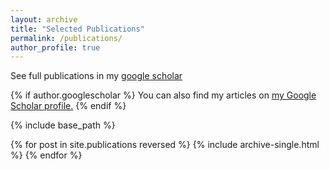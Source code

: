 ```yaml
---
layout: archive
title: "Selected Publications"
permalink: /publications/
author_profile: true
---
```

See full publications in my [google scholar](https://scholar.google.com/citations?user=BWfPrE4AAAAJ)

{% if author.googlescholar %}
  You can also find my articles on <u><a href="{{author.googlescholar}}">my Google Scholar profile</a>.</u>
{% endif %}

{% include base_path %}

{% for post in site.publications reversed %}
  {% include archive-single.html %}
{% endfor %}
